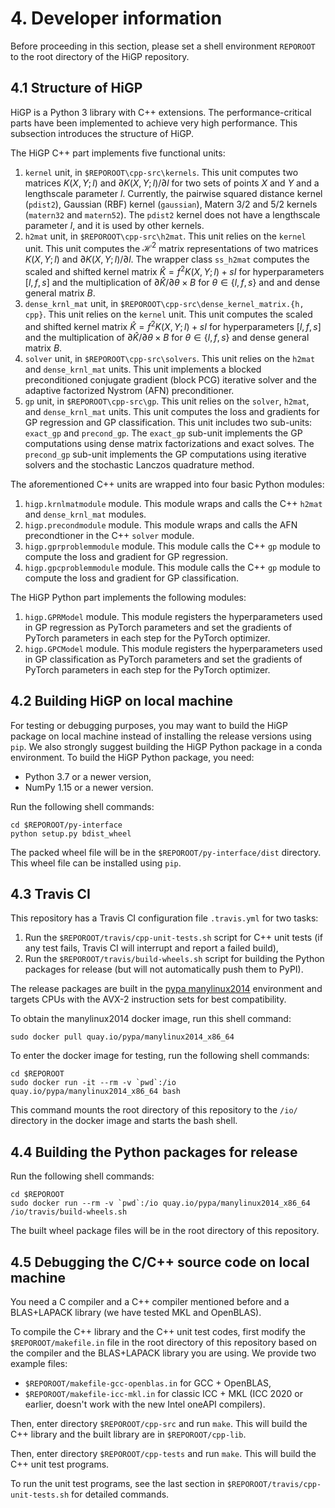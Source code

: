 # 4. Developer information

Before proceeding in this section, please set a shell environment `REPOROOT` to the root directory of the HiGP repository.

## 4.1 Structure of HiGP

HiGP is a Python 3 library with C++ extensions. The performance-critical parts have been implemented to achieve very high performance. This subsection introduces the structure of HiGP.

The HiGP C++ part implements five functional units:

1. `kernel` unit, in `$REPOROOT\cpp-src\kernels`. This unit computes two matrices $K(X, Y; l)$ and $\partial K(X, Y; l) / \partial l$ for two sets of points $X$ and $Y$ and a lengthscale parameter $l$. Currently, the pairwise squared distance kernel (`pdist2`), Gaussian (RBF) kernel (`gaussian`), Matern 3/2 and 5/2 kernels (`matern32` and `matern52`). The `pdist2` kernel does not have a lengthscale parameter $l$, and it is used by other kernels.
2. `h2mat` unit, in `$REPOROOT\cpp-src\h2mat`. This unit relies on the `kernel` unit. This unit computes the $\mathcal{H}^2$ matrix representations of two matrices $K(X, Y; l)$ and $\partial K(X, Y; l) / \partial l$. The wrapper class `ss_h2mat` computes the scaled and shifted kernel matrix $\hat{K} = f^2 K(X, Y; l) + s I$ for hyperparameters $[l, f, s]$ and the multiplication of $\partial \hat{K} / \partial \theta \times B$ for $\theta \in \{l, f, s\}$ and and dense general matrix $B$.
3. `dense_krnl_mat` unit, in `$REPOROOT\cpp-src\dense_kernel_matrix.{h, cpp}`. This unit relies on the `kernel` unit. This unit computes the scaled and shifted kernel matrix $\hat{K} = f^2 K(X, Y; l) + s I$ for hyperparameters $[l, f, s]$ and the multiplication of $\partial \hat{K} / \partial \theta \times B$ for $\theta \in \{l, f, s\}$ and dense general matrix $B$.
4. `solver` unit, in `$REPOROOT\cpp-src\solvers`. This unit relies on the `h2mat` and `dense_krnl_mat` units. This unit implements a blocked preconditioned conjugate gradient (block PCG) iterative solver and the adaptive factorized Nystrom (AFN) preconditioner.
5. `gp` unit, in `$REPOROOT\cpp-src\gp`. This unit relies on the `solver`, `h2mat`, and `dense_krnl_mat` units. This unit computes the loss and gradients for GP regression and GP classification. This unit includes two sub-units: `exact_gp` and `precond_gp`. The `exact_gp` sub-unit implements the GP computations using dense matrix factorizations and exact solves. The `precond_gp` sub-unit implements the GP computations using iterative solvers and the stochastic Lanczos quadrature method.

The aforementioned C++ units are wrapped into four basic Python modules:

1. `higp.krnlmatmodule` module. This module wraps and calls the C++ `h2mat` and `dense_krnl_mat` modules.
2. `higp.precondmodule` module. This module wraps and calls the AFN precondtioner in the C++ `solver` module.
3. `higp.gprproblemmodule` module. This module calls the C++ `gp` module to compute the loss and gradient for GP regression.
4. `higp.gpcproblemmodule` module. This module calls the C++ `gp` module to compute the loss and gradient for GP classification.

The HiGP Python part implements the following modules:

1. `higp.GPRModel` module. This module registers the hyperparameters used in GP regression as PyTorch parameters and set the gradients of PyTorch parameters in each step for the PyTorch optimizer.
2. `higp.GPCModel` module. This module registers the hyperparameters used in GP classification as PyTorch parameters and set the gradients of PyTorch parameters in each step for the PyTorch optimizer.

## 4.2 Building HiGP on local machine

For testing or debugging purposes, you may want to build the HiGP package on local machine instead of installing the release versions using `pip`. We also strongly suggest building the HiGP Python package in a conda environment. To build the HiGP Python package, you need:

* Python 3.7 or a newer version,
* NumPy 1.15 or a newer version.

Run the following shell commands:

```shell
cd $REPOROOT/py-interface
python setup.py bdist_wheel
```

The packed wheel file will be in the `$REPOROOT/py-interface/dist` directory. This wheel file can be installed using `pip`.

## 4.3 Travis CI

This repository has a Travis CI configuration file `.travis.yml` for two tasks:

1. Run the `$REPOROOT/travis/cpp-unit-tests.sh` script for C++ unit tests (if any test fails, Travis CI will interrupt and report a failed build),
2. Run the `$REPOROOT/travis/build-wheels.sh` script for building the Python packages for release (but will not automatically push them to PyPI).

The release packages are built in the [pypa manylinux2014](https://github.com/pypa/manylinux) environment and targets CPUs with the AVX-2 instruction sets for best compatibility.

To obtain the manylinux2014 docker image, run this shell command:

```shell
sudo docker pull quay.io/pypa/manylinux2014_x86_64
```

To enter the docker image for testing, run the following shell commands:

```shell
cd $REPOROOT
sudo docker run -it --rm -v `pwd`:/io quay.io/pypa/manylinux2014_x86_64 bash
```

This command mounts the root directory of this repository to the `/io/` directory in the docker image and starts the bash shell.

## 4.4 Building the Python packages for release

Run the following shell commands:

```shell
cd $REPOROOT
sudo docker run --rm -v `pwd`:/io quay.io/pypa/manylinux2014_x86_64 /io/travis/build-wheels.sh
```

The built wheel package files will be in the root directory of this repository.

## 4.5 Debugging the C/C++ source code on local machine

You need a C compiler and a C++ compiler mentioned before and a BLAS+LAPACK library (we have tested MKL and OpenBLAS).

To compile the C++ library and the C++ unit test codes, first modify the `$REPOROOT/makefile.in` file in the root directory of this repository based on the compiler and the BLAS+LAPACK library you are using. We provide two example files:

* `$REPOROOT/makefile-gcc-openblas.in` for GCC + OpenBLAS,
* `$REPOROOT/makefile-icc-mkl.in` for classic ICC + MKL (ICC 2020 or earlier, doesn't work with the new Intel oneAPI compilers).

Then, enter directory `$REPOROOT/cpp-src` and run `make`. This will build the C++ library and the built library are in `$REPOROOT/cpp-lib`.

Then, enter directory `$REPOROOT/cpp-tests` and run `make`. This will build the C++ unit test programs.

To run the unit test programs, see the last section in `$REPOROOT/travis/cpp-unit-tests.sh` for detailed commands.
